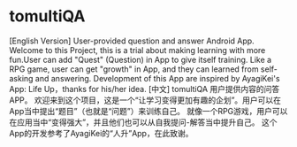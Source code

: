 # tomultiQA
[English Version]
User-provided question and answer Android App.
Welcome to this Project, this is a trial about making learning with more fun.User can add "Quest" (Question) in App to give itself training.
Like a RPG game, user can get "growth" in App, and they can learned from self-asking and answering.
Development of this App are inspired by AyagiKei's App: Life Up，thanks for his/her idea.
[中文]
tomultiQA
用户提供内容的问答APP。
欢迎来到这个项目，这是一个“让学习变得更加有趣的企划”。用户可以在App当中提出“题目”（也就是“问题”）来训练自己。
就像一个RPG游戏，用户可以在应用当中“变得强大”，并且他们也可以从自我提问-解答当中提升自己。
这个App的开发参考了AyagiKei的“人升”App，在此致谢。
